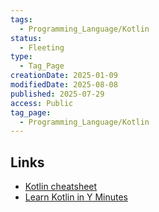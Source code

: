 ```yaml
---
tags:
  - Programming_Language/Kotlin
status:
  - Fleeting
type:
  - Tag_Page
creationDate: 2025-01-09
modifiedDate: 2025-08-08
published: 2025-07-29
access: Public
tag_page:
  - Programming_Language/Kotlin
---
```


## Links

- [Kotlin cheatsheet](https://devhints.io/kotlin)
- [Learn Kotlin in Y Minutes](https://learnxinyminutes.com/kotlin/)
